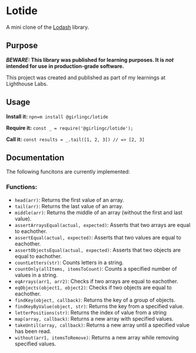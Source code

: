 # Lotide
A mini clone of the [Lodash](https://lodash.com) library.

## Purpose
**_BEWARE:_  This library was published for learning purposes. It is _not_ intended for use in production-grade software.**

This project was created and published as part of my learnings at Lighthouse Labs.

## Usage
**Install it:**
`npn=m install @girlingc/lotide`

**Require it:**
`const _ = require('@girlingc/lotide');`

**Call it:**
`const results = _.tail([1, 2, 3]) // => [2, 3]`

## Documentation

The following funcitons are currently implemented:

### Functions:
* `head(arr)`: Returns the first value of an array.
* `tail(arr)`: Returns the last value of an array.
* `middle(arr)`: Returns the middle of an array (without the first and last value).
* `assertArraysEqual(actual, expected)`: Asserts that two arrays are equal to eachother.
* `assertEqual(actual, expected)`: Asserts that two values are equal to eachother.
* `assertObjectsEqual(actual, expected)`: Asserts that two objects are equal to eachother.
* `countLetters(str)`: Counts letters in a string.
* `countOnly(allItems, itemsToCount)`: Counts a specified number of values in a string.
* `eqArrays(arr1, arr2)`: Checks if two arrays are equal to eachother.
* `eqObjects(object1, object2)`: Checks if two objects are equal to eachother.
* `findKey(object, callback)`: Returns the key of a group of objects.
* `findKeyByValue(object, str)`: Returns the key from a specified value.
* `letterPositions(str)`: Returns the index of value from a string
* `map(array, callback)`: Returns a new array with specified values.
* `takeUntil(array, callback)`: Returns a new array until a specified value has been read.
* `without(arr1, itemsToRemove)`: Returns a new array while removing specified values.

